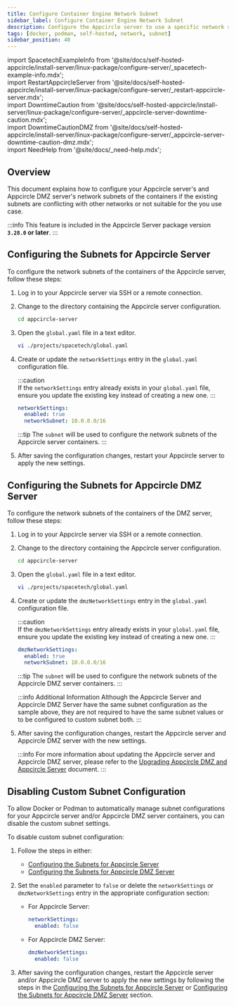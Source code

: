 ```yaml
---
title: Configure Container Engine Network Subnet
sidebar_label: Configure Container Engine Network Subnet
description: Configure the Appcircle server to use a specific network subnets for the containers.
tags: [docker, podman, self-hosted, network, subnet]
sidebar_position: 40
---
```


import SpacetechExampleInfo from '@site/docs/self-hosted-appcircle/install-server/linux-package/configure-server/_spacetech-example-info.mdx';  
import RestartAppcircleServer from '@site/docs/self-hosted-appcircle/install-server/linux-package/configure-server/_restart-appcircle-server.mdx';  
import DowntimeCaution from '@site/docs/self-hosted-appcircle/install-server/linux-package/configure-server/_appcircle-server-downtime-caution.mdx';  
import DowntimeCautionDMZ from '@site/docs/self-hosted-appcircle/install-server/linux-package/configure-server/_appcircle-server-downtime-caution-dmz.mdx';  
import NeedHelp from '@site/docs/\_need-help.mdx';

## Overview

This document explains how to configure your Appcircle server's and Appcircle DMZ server's network subnets of the containers if the existing subnets are conflicting with other networks or not suitable for the you use case.

:::info
This feature is included in the Appcircle Server package version **`3.28.0` or later**.
:::

## Configuring the Subnets for Appcircle Server

To configure the network subnets of the containers of the Appcircle server, follow these steps:

<DowntimeCaution />

1. Log in to your Appcircle server via SSH or a remote connection.

2. Change to the directory containing the Appcircle server configuration.

   ```bash
   cd appcircle-server
   ```

3. Open the `global.yaml` file in a text editor.

    <SpacetechExampleInfo />

    ```bash
    vi ./projects/spacetech/global.yaml
    ```

4. Create or update the `networkSettings` entry in the `global.yaml` configuration file.

    :::caution  
    If the `networkSettings` entry already exists in your `global.yaml` file, ensure you update the existing key instead of creating a new one.
    :::

    ```yaml
    networkSettings:
      enabled: true
      networkSubnet: 10.0.0.0/16
    ```
    :::tip
    The `subnet` will be used to configure the network subnets of the Appcircle server containers.
    :::

5. After saving the configuration changes, restart your Appcircle server to apply the new settings.

   <RestartAppcircleServer />

## Configuring the Subnets for Appcircle DMZ Server

To configure the network subnets of the containers of the DMZ server, follow these steps:

<DowntimeCautionDMZ />

1. Log in to your Appcircle server via SSH or a remote connection.

2. Change to the directory containing the Appcircle server configuration.

   ```bash
   cd appcircle-server
   ```

3. Open the `global.yaml` file in a text editor.

    <SpacetechExampleInfo />

    ```bash
    vi ./projects/spacetech/global.yaml
    ```

4. Create or update the `dmzNetworkSettings` entry in the `global.yaml` configuration file.

    :::caution  
    If the `dmzNetworkSettings` entry already exists in your `global.yaml` file, ensure you update the existing key instead of creating a new one.
    :::

    ```yaml
    dmzNetworkSettings:
      enabled: true
      networkSubnet: 10.0.0.0/16
    ```
    :::tip
    The `subnet` will be used to configure the network subnets of the Appcircle DMZ server containers.
    :::

    :::info Additional Information
    Although the Appcircle Server and Appcircle DMZ Server have the same subnet configuration as the sample above, they are not required to have the same subnet values or to be configured to custom subnet both.
    :::

5. After saving the configuration changes, restart the Appcircle server and Appcircle DMZ server with the new settings.

    :::info
    For more information about updating the Appcircle server and Appcircle DMZ server, please refer to the [Upgrading Appcircle DMZ and Appcircle Server](/self-hosted-appcircle/install-server/linux-package/configure-server/advanced-configuration/store-dist-dmz.md#upgrading-appcircle-dmz-and-appcircle-server) document.
    :::

## Disabling Custom Subnet Configuration

To allow Docker or Podman to automatically manage subnet configurations for your Appcircle server and/or Appcircle DMZ server containers, you can disable the custom subnet settings.

To disable custom subnet configuration:

1. Follow the steps in either:
   - [Configuring the Subnets for Appcircle Server](#configuring-the-subnets-for-appcircle-server)
   - [Configuring the Subnets for Appcircle DMZ Server](#configuring-the-subnets-for-appcircle-dmz-server)

2. Set the `enabled` parameter to `false` or delete the `networkSettings` or `dmzNetworkSettings` entry in the appropriate configuration section:

    - For Appcircle Server:

      ```yaml
      networkSettings:
        enabled: false
      ```

    - For Appcircle DMZ Server:

      ```yaml
      dmzNetworkSettings:
        enabled: false
      ```

3. After saving the configuration changes, restart the Appcircle server and/or Appcircle DMZ server to apply the new settings by following the steps in the [Configuring the Subnets for Appcircle Server](#configuring-the-subnets-for-appcircle-server) or [Configuring the Subnets for Appcircle DMZ Server](#configuring-the-subnets-for-appcircle-dmz-server) section.



<NeedHelp />